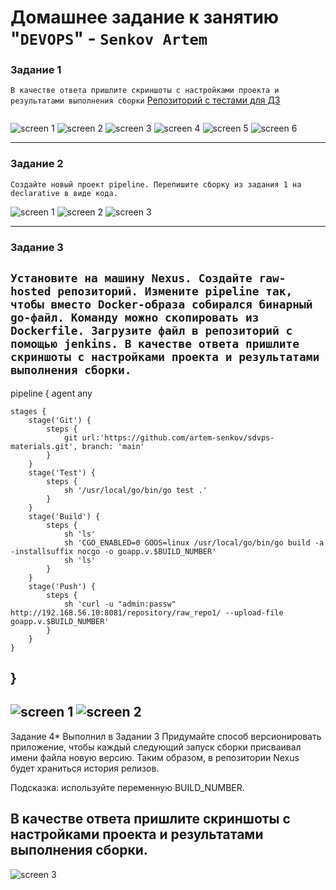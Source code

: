 # Домашнее задание к занятию "`DEVOPS`" - `Senkov Artem`



### Задание 1

`В качестве ответа пришлите скриншоты с настройками проекта и результатами выполнения сборки`
[Репозиторий с тестами для ДЗ](https://github.com/artem-senkov/sdvps-materials)
```
```

![screen 1](https://github.com/artem-senkov/8-03-hw/blob/main/img/config1.png)
![screen 2](https://github.com/artem-senkov/8-03-hw/blob/main/img/config2.png)
![screen 3](https://github.com/artem-senkov/8-03-hw/blob/main/img/result1.png)
![screen 4](https://github.com/artem-senkov/8-03-hw/blob/main/img/result2.png)
![screen 5](https://github.com/artem-senkov/8-03-hw/blob/main/img/repo1.png)
![screen 6](https://github.com/artem-senkov/8-03-hw/blob/main/img/repo2.png)


---

### Задание 2

`Создайте новый проект pipeline.
Перепишите сборку из задания 1 на declarative в виде кода.`

![screen 1](https://github.com/artem-senkov/8-03-hw/blob/main/img/pipeconfig.png)
![screen 2](https://github.com/artem-senkov/8-03-hw/blob/main/img/piperesult.png)
![screen 3](https://github.com/artem-senkov/8-03-hw/blob/main/img/pipeconsole.png)

---

### Задание 3

`Установите на машину Nexus.
Создайте raw-hosted репозиторий.
Измените pipeline так, чтобы вместо Docker-образа собирался бинарный go-файл. Команду можно скопировать из Dockerfile.
Загрузите файл в репозиторий с помощью jenkins.
В качестве ответа пришлите скриншоты с настройками проекта и результатами выполнения сборки.`
---
pipeline {
    agent any

    stages {
        stage('Git') {
            steps {
                git url:'https://github.com/artem-senkov/sdvps-materials.git', branch: 'main'
            }
        }
        stage('Test') {
            steps {
                sh '/usr/local/go/bin/go test .'
            }
        }
        stage('Build') {
            steps {
                sh 'ls'
                sh 'CGO_ENABLED=0 GOOS=linux /usr/local/go/bin/go build -a -installsuffix nocgo -o goapp.v.$BUILD_NUMBER'
                sh 'ls'
            }
        }
        stage('Push') {
            steps {
                sh 'curl -u "admin:passw" http://192.168.56.10:8081/repository/raw_repo1/ --upload-file goapp.v.$BUILD_NUMBER'
            }
        }
    }
}
---
![screen 1](https://github.com/artem-senkov/8-03-hw/blob/main/img/stageview.png)
![screen 2](https://github.com/artem-senkov/8-03-hw/blob/main/img/3consoleoutput.png)
---
Задание 4* Выполнил в Задании 3
Придумайте способ версионировать приложение, чтобы каждый следующий запуск сборки присваивал имени файла новую версию. Таким образом, в репозитории Nexus будет храниться история релизов.

Подсказка: используйте переменную BUILD_NUMBER.

В качестве ответа пришлите скриншоты с настройками проекта и результатами выполнения сборки.
---
![screen 3](https://github.com/artem-senkov/8-03-hw/blob/main/img/rawrepo.png)

